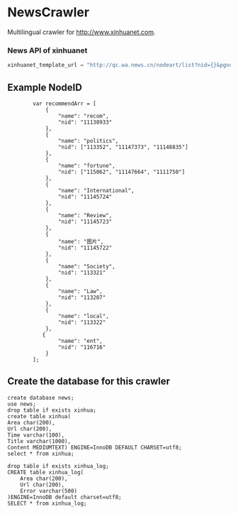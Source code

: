 # NewsCrawler
Multilingual crawler for http://www.xinhuanet.com.

### News API of xinhuanet
```python
xinhuanet_template_url = "http://qc.wa.news.cn/nodeart/list?nid={}&pgnum={}&cnt={}&tp=1&orderby=1"
```

## Example NodeID

            var recommendArr = [ 
                {
                    "name": "recom",
                    "nid": "11138933"
                },
                {
                    "name": "politics",
                    "nid": ["113352", "11147373", "11148835"]
                },
                {
                    "name": "fortune",
                    "nid": ["115062", "11147664", "1111750"]
                },
                {
                    "name": "International",
                    "nid": "11145724"
                },
                {
                    "name": "Review",
                    "nid": "11145723"
                },
                {
                    "name": "图片",
                    "nid": "11145722"
                },
                {
                    "name": "Society",
                    "nid": "113321"
                },
                {
                    "name": "Law",
                    "nid": "113207"
                },
                {
                    "name": "local",
                    "nid": "113322"
                },
               {
                    "name": "ent",
                    "nid": "116716"
                }
            ];
## Create the database for this crawler

```mysql
create database news;
use news;
drop table if exists xinhua;
create table xinhua(
Area char(200),
Url char(200),
Time varchar(100),
Title varchar(1000),
Content MEDIUMTEXT) ENGINE=InnoDB DEFAULT CHARSET=utf8;
select * from xinhua;
```

```mysql
drop table if exists xinhua_log;
CREATE table xinhua_log(
    Area char(200),
	Url char(200),	
	Error varchar(500) 
)ENGINE=InnoDB default charset=utf8;
SELECT * from xinhua_log;
```













